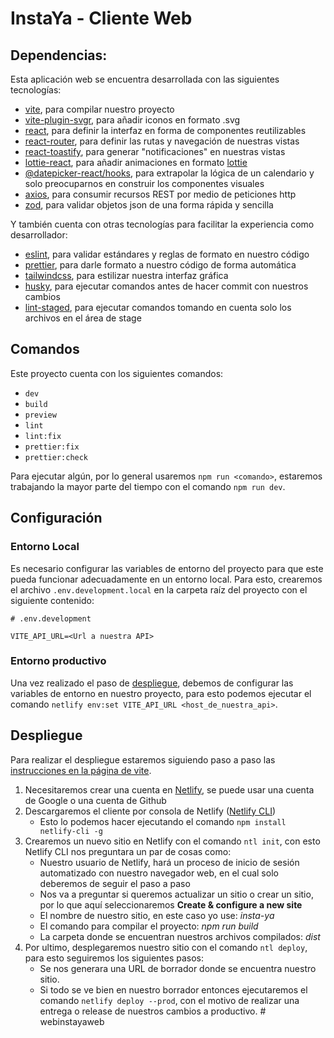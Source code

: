 # InstaYa - Cliente Web

## Dependencias:

Esta aplicación web se encuentra desarrollada con las siguientes tecnologías:

- [vite](https://www.npmjs.com/package/vite), para compilar nuestro proyecto
- [vite-plugin-svgr](https://www.npmjs.com/package/vite-plugin-svgr), para añadir iconos en formato .svg
- [react](https://www.npmjs.com/package/react), para definir la interfaz en forma de componentes reutilizables
- [react-router](https://www.npmjs.com/package/react-router-dom), para definir las rutas y navegación de nuestras vistas
- [react-toastify](https://www.npmjs.com/package/react-toastify), para generar "notificaciones" en nuestras vistas
- [lottie-react](https://www.npmjs.com/package/lottie-react), para añadir animaciones en formato [lottie](https://airbnb.design/lottie/)
- [@datepicker-react/hooks](https://www.npmjs.com/package/@datepicker-react/hooks), para extrapolar la lógica de un calendario y solo preocuparnos en construir los componentes visuales
- [axios](https://www.npmjs.com/package/axios), para consumir recursos REST por medio de peticiones http
- [zod](https://www.npmjs.com/package/zod), para validar objetos json de una forma rápida y sencilla

Y también cuenta con otras tecnologías para facilitar la experiencia como desarrollador:

- [eslint](https://www.npmjs.com/package/eslint), para validar estándares y reglas de formato en nuestro código
- [prettier](https://www.npmjs.com/package/prettier), para darle formato a nuestro código de forma automática
- [tailwindcss](https://www.npmjs.com/package/tailwindcss), para estilizar nuestra interfaz gráfica
- [husky](https://www.npmjs.com/package/husky), para ejecutar comandos antes de hacer commit con nuestros cambios
- [lint-staged](https://www.npmjs.com/package/lint-staged), para ejecutar comandos tomando en cuenta solo los archivos en el área de stage

## Comandos

Este proyecto cuenta con los siguientes comandos:

- `dev`
- `build`
- `preview`
- `lint`
- `lint:fix`
- `prettier:fix`
- `prettier:check`

Para ejecutar algún, por lo general usaremos `npm run <comando>`, estaremos trabajando la mayor parte del tiempo con el comando `npm run dev`.

## Configuración

### Entorno Local

Es necesario configurar las variables de entorno del proyecto para que este pueda funcionar adecuadamente en un entorno local. Para esto, crearemos el archivo `.env.development.local` en la carpeta raíz del proyecto con el siguiente contenido:

```env
# .env.development

VITE_API_URL=<Url a nuestra API>
```

### Entorno productivo

Una vez realizado el paso de [despliegue](#despliegue), debemos de configurar las variables de entorno en nuestro proyecto, para esto podemos ejecutar el comando `netlify env:set VITE_API_URL <host_de_nuestra_api>`.

## Despliegue

Para realizar el despliegue estaremos siguiendo paso a paso las [instrucciones en la página de vite](https://vitejs.dev/guide/static-deploy.html#netlify).

1. Necesitaremos crear una cuenta en [Netlify](https://www.netlify.com/), se puede usar una cuenta de Google o una cuenta de Github
2. Descargaremos el cliente por consola de Netlify ([Netlify CLI](https://cli.netlify.com/))
   - Esto lo podemos hacer ejecutando el comando `npm install netlify-cli -g`
3. Crearemos un nuevo sitio en Netlify con el comando `ntl init`, con esto Netlify CLI nos preguntara un par de cosas como:
   - Nuestro usuario de Netlify, hará un proceso de inicio de sesión automatizado con nuestro navegador web, en el cual solo deberemos de seguir el paso a paso
   - Nos va a preguntar si queremos actualizar un sitio o crear un sitio, por lo que aquí seleccionaremos **Create & configure a new site**
   - El nombre de nuestro sitio, en este caso yo use: _insta-ya_
   - El comando para compilar el proyecto: _npm run build_
   - La carpeta donde se encuentran nuestros archivos compilados: _dist_
4. Por ultimo, desplegaremos nuestro sitio con el comando `ntl deploy`, para esto seguiremos los siguientes pasos:
   - Se nos generara una URL de borrador donde se encuentra nuestro sitio.
   - Si todo se ve bien en nuestro borrador entonces ejecutaremos el comando `netlify deploy --prod`, con el motivo de realizar una entrega o release de nuestros cambios a productivo.
#   w e b i n s t a y a w e b  
 
